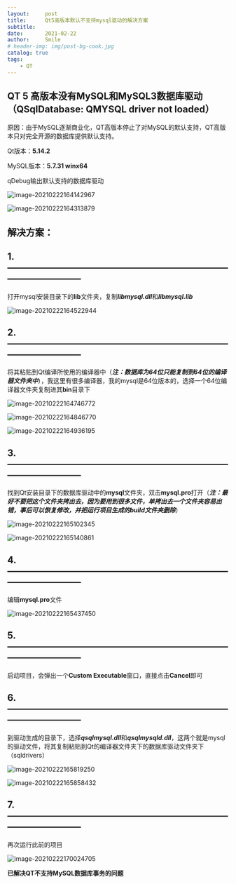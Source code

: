 ```yaml
---
layout:     post
title:      Qt5高版本默认不支持mysql驱动的解决方案
subtitle:   
date:       2021-02-22
author:     Smile
# header-img: img/post-bg-cook.jpg
catalog: true
tags:
    - QT
---
```


## QT 5 高版本没有MySQL和MySQL3数据库驱动（QSqlDatabase: QMYSQL driver not loaded）

原因：由于MySQL逐渐商业化，QT高版本停止了对MySQL的默认支持，QT高版本只对完全开源的数据库提供默认支持。

Qt版本：**5.14.2**

MySQL版本：**5.7.31 winx64**

qDebug输出默认支持的数据库驱动

![image-20210222164142967](https://github.com/Smile9996/Smile9996.github.io/blob/master/img/imgQt/image-20210222164142967.png)

![image-20210222164313879](https://github.com/Smile9996/Smile9996.github.io/blob/master/img/imgQt/image-20210222164313879.png)

## 解决方案：

## 1.————————————————————————————————

打开mysql安装目录下的**lib**文件夹，复制***libmysql.dll***和***libmysql.lib***

![image-20210222164522944](https://github.com/Smile9996/Smile9996.github.io/blob/master/img/imgQt/image-20210222164522944.png)

## 2.————————————————————————————————

将其粘贴到Qt编译所使用的编译器中（***注：数据库为64位只能复制到64位的编译器文件夹中***），我这里有很多编译器，我的mysql是64位版本的，选择一个64位编译器文件夹复制进其**bin**目录下

![image-20210222164746772](https://github.com/Smile9996/Smile9996.github.io/blob/master/img/imgQt/image-20210222164746772.png)

![image-20210222164846770](https://github.com/Smile9996/Smile9996.github.io/blob/master/img/imgQt/image-20210222164846770.png)

![image-20210222164936195](https://github.com/Smile9996/Smile9996.github.io/blob/master/img/imgQt/image-20210222164936195.png)

## 3.————————————————————————————————

找到Qt安装目录下的数据库驱动中的**mysql**文件夹，双击**mysql.pro**打开（***注：最好不要把这个文件夹拷出去，因为要用到很多文件，单拷出去一个文件夹容易出错，事后可以恢复修改，并把运行项目生成的build文件夹删除***）

![image-20210222165102345](https://github.com/Smile9996/Smile9996.github.io/blob/master/img/imgQt/image-20210222165102345.png)

![image-20210222165140861](https://github.com/Smile9996/Smile9996.github.io/blob/master/img/imgQt/image-20210222165140861.png)

## 4.————————————————————————————————

编辑**mysql.pro**文件

![image-20210222165437450](https://github.com/Smile9996/Smile9996.github.io/blob/master/img/imgQt/image-20210222165437450.png)

## 5.————————————————————————————————

启动项目，会弹出一个**Custom Executable**窗口，直接点击**Cancel**即可

## 6.————————————————————————————————

到驱动生成的目录下，选择***qsqlmysql.dll***和***qsqlmysqld.dll***，这两个就是mysql的驱动文件，将其复制粘贴到Qt的编译器文件夹下的数据库驱动文件夹下（sqldrivers）

![image-20210222165819250](https://github.com/Smile9996/Smile9996.github.io/blob/master/img/imgQt/image-20210222165819250.png)

![image-20210222165858432](https://github.com/Smile9996/Smile9996.github.io/blob/master/img/imgQt/image-20210222165858432.png)

## 7.————————————————————————————————

再次运行此前的项目

![image-20210222170024705](https://github.com/Smile9996/Smile9996.github.io/blob/master/img/imgQt/image-20210222170024705.png)

**已解决QT不支持MySQL数据库事务的问题**
